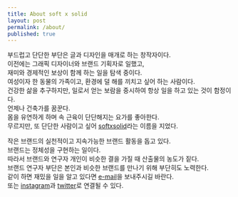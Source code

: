 ```yaml
---
title: About soft x solid
layout: post
permalink: /about/
published: true
---
```


<p> 부드럽고 단단한 부단은 글과 디자인을 매개로 하는 창작자이다.<br>
이전에는 그래픽 디자이너와 브랜드 기획자로 일했고,<br>
재미와 경제적인 보상이 함께 하는 일을 탐색 중이다.<br> 
여성이자 한 동물의 가족이고, 환경에 덜 해를 끼치고 싶어 하는 사람이다.<br>
건강한 삶을 추구하지만, 일로서 얻는 보람을 중시하여 항상 일을 하고 있는 것이 함정이다.<br>
언제나 건축가를 꿈꾼다.<br>
몸을 유연하게 하며 속 근육이 단단해지는 요가를 좋아한다.<br>
무르지만, 또 단단한 사람이고 싶어 <a href="https://softxsolid.github.io/blog">softxsolid</a>라는 이름을 지었다.<br> </p>

<p> 작은 브랜드의 실천적이고 지속가능한 브랜드 활동을 돕고 있다.<br>
브랜드는 정체성을 구현하는 일이다.<br>
따라서 브랜드와 연구자 개인이 비슷한 결을 가질 때 산출물의 농도가 짙다.<br>
브랜드 연구자 부단은 본인과 비슷한 브랜드를 만나기 위해 부단히도 노력한다.<br>
같이 하면 재밌을 일을 알고 있다면 <a href="mailto:softxsolid@gmail.com">e-mail</a>을 보내주시길 바란다.<br> 
또는 <a href="https://www.instagram.com/softxsolid/">instagram</a>과 <a href="https://twitter.com/softxsolid">twitter</a>로 연결될 수 있다.</p>


